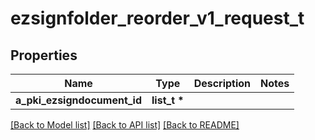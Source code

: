 # ezsignfolder_reorder_v1_request_t

## Properties
Name | Type | Description | Notes
------------ | ------------- | ------------- | -------------
**a_pki_ezsigndocument_id** | **list_t \*** |  | 

[[Back to Model list]](../README.md#documentation-for-models) [[Back to API list]](../README.md#documentation-for-api-endpoints) [[Back to README]](../README.md)


